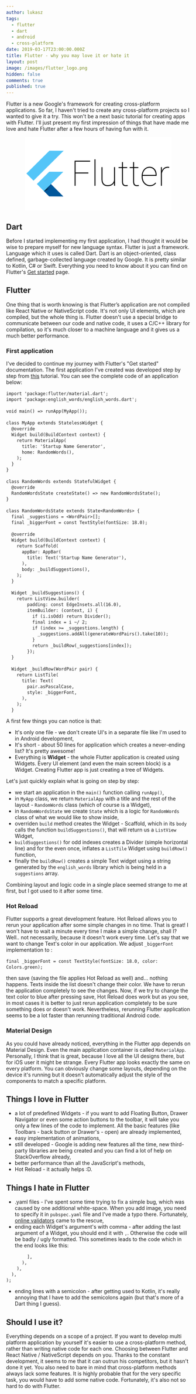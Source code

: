 ```yaml
---
author: lukasz
tags:
  - flutter
  - dart
  - android
  - cross-platform
date: 2019-03-17T23:00:00.000Z
title: Flutter - why you may love it or hate it
layout: post
image: /images/flutter_logo.png
hidden: false
comments: true
published: true
---
```

Flutter is a new Google's framework for creating cross-platform applications. So far, I haven't tried to create any cross-platform projects so I wanted to give it a try. This won't be a next
basic tutorial for creating apps with Flutter. I'll just present my first impression of things that have made me love and hate
Flutter after a few hours of having fun with it.

<p align="center">
  <img src="/images/flutter-why-you-may-love-it-or-hate-it/flutter-logo.png">
</p>

## **Dart**

Before I started implementing my first application, I had thought it would be wise to prepare myself for new language syntax. 
Flutter is just a framework. Language which it uses is called Dart. Dart is an object-oriented, class defined, garbage-collected language created by Google. It is pretty similar to Kotlin, C# or Swift. Everything you need to know about it
you can find on Flutter's [Get started](https://www.dartlang.org/guides/language) page.

## Flutter

One thing that is worth knowing is that Flutter’s application are not compiled like React Native or NativeScript code. It's not only UI elements, which are compiled, but the whole thing is. Flutter doesn't use a special bridge to communicate between
our code and native code, it uses a C/C++ library for compilation, so it's much closer to a machine language and it gives 
us a much better performance.

### **First application**

I've decided to continue my journey with Flutter's "Get started" documentation. The first application I've created was
developed step by step from [this](https://flutter.io/docs/get-started/codelab) tutorial.
You can see the complete code of an application below:

```
import 'package:flutter/material.dart';
import 'package:english_words/english_words.dart';

void main() => runApp(MyApp());

class MyApp extends StatelessWidget {
  @override
  Widget build(BuildContext context) {
    return MaterialApp(
      title: 'Startup Name Generator',
      home: RandomWords(),
    );
  }
}

class RandomWords extends StatefulWidget {
  @override
  RandomWordsState createState() => new RandomWordsState();
}

class RandomWordsState extends State<RandomWords> {
  final _suggestions = <WordPair>[];
  final _biggerFont = const TextStyle(fontSize: 18.0);

  @override
  Widget build(BuildContext context) {
    return Scaffold(
      appBar: AppBar(
        title: Text('Startup Name Generator'),
      ),
      body: _buildSuggestions(),
    );
  }

  Widget _buildSuggestions() {
    return ListView.builder(
        padding: const EdgeInsets.all(16.0),
        itemBuilder: (context, i) {
          if (i.isOdd) return Divider();
          final index = i ~/ 2;
          if (index >= _suggestions.length) {
            _suggestions.addAll(generateWordPairs().take(10));
          }
          return _buildRow(_suggestions[index]);
        });
  }

  Widget _buildRow(WordPair pair) {
    return ListTile(
      title: Text(
        pair.asPascalCase,
        style: _biggerFont,
      ),
    );
  }
```

A first few things you can notice is that:

* It's only one file - we don't create UI's in a separate file like I'm used to in Android development,
* It's short - about 50 lines for application which creates a never-ending list? It's pretty awesome!
* Everything is **Widget** - the whole Flutter application is created using Widgets. Every UI element (and even the main screen block) is a Widget. Creating Flutter app is just creating a tree of Widgets.

Let's just quickly explain what is going on step by step:

* we start an application in the `main()` function calling `runApp()`,
* in `MyApp` class, we return `MaterialApp` with a title and the rest of the layout - `RandomWords` class (which of course is a Widget),
* in `RandomWordsState` we create `State` which is a logic for `RandomWords` class of what we would like to show inside,
* overriden `build` method creates the Widget - Scaffold, which in its `body` calls the function `buildSuggestions()`, 
  that will return us a `ListView` Widget,
* `buildSuggestions()` for odd indexes creates a Divider (simple horizontal line) and for the even once, inflates a `ListTile` 
  Widget using `buildRow()` function,
* finally the `buildRow()` creates a simple Text widget using a string generated by the `english_words` library which is 
  being held in a `suggestions` array.

Combining layout and logic code in a single place seemed strange to me at first, but I got used to it after some time.

### **Hot Reload**

Flutter supports a great development feature. Hot Reload allows you to rerun your application after some simple changes in 
no time. That is great! I won't have to wait a minute every time I make a simple change, shall I? Well.. not necessarily, because 
it doesn't work every time. Let's say that we want to change Text's color in our application. 
We adjust `_biggerFont` implementation to :

```
final _biggerFont = const TextStyle(fontSize: 18.0, color: Colors.green); 
```

then save (saving the file applies Hot Reload as well) and... nothing happens. Texts inside the list
doesn't change their color. We have to rerun the application completely to see the changes. 
Now, if we try to change the text color to blue after pressing save, Hot Reload does work but as you see, in most cases it is better
to just rerun application completely to be sure something does or doesn't work. Nevertheless, rerunning Flutter application 
seems to be a lot faster than rerunning traditional Android code.

### **Material Design**

As you could have already noticed, everything in the Flutter app depends on Material Design. Even the main application container
is called `MaterialApp`. Personally, I think that is great, because I love all the UI designs there, but for iOS user it might
be strange. Every Flutter app looks exactly the same on every platform. You can obviously change some layouts, depending
on the device it's running but it doesn't automatically adjust the style of the components to match a specific platform.

## **Things I love in Flutter**

* a lot of predefined Widgets - if you want to add Floating Button, Drawer Navigator or even some action buttons to the toolbar,
  it will take you only a few lines of the code to implement. All the basic features (like Toolbars - back button or 
  Drawer's - open) are already implemented, 
* easy implementation of animations,
* still developed - Google is adding new features all the time, new third-party libraries are being created and you can
  find a lot of help on StackOverflow already,
* better performance than all the JavaScript's methods,
* Hot Reload - it actually helps :D.

## **Things I hate in Flutter**

* .yaml files - I've spent some time trying to fix a simple bug, which was caused by one additional white-space. 
  When you add image, you need to specify it in `pubspec.yaml` file and I've made a typo there. Fortunately, [online validators](http://www.yamllint.com/) came to the rescue,
* ending each Widget's argument's with comma - after adding the last argument of a Widget, you should end it with `,`. 
  Otherwise the code will be badly / ugly formatted. This sometimes leads to the code which in the end looks like this:

```
        ],
      ),
    ),
  ),
);
```

* ending lines with a semicolon - after getting used to Kotlin, it's really annoying that I have to add the semicolons again (but that's more of a Dart thing I guess).

## **Should I use it?**

Everything depends on a scope of a project. If you want to develop multi platform application by yourself it's easier to use
a cross-platform method, rather than writing native code for each one. Choosing between Flutter and React Native / NativeScript depends on you. Thanks to the constant development, it seems to me that it can outrun his competitors, but it hasn't done it yet.
You also need to bare in mind that cross-platform methods always lack some features. It is highly probable that for the
very specific task, you would have to add some native code. Fortunately, it's also not so hard to do with Flutter.